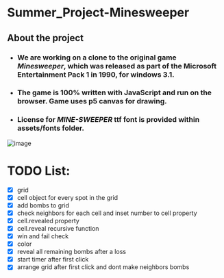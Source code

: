 # Summer_Project-Minesweeper

## About the project

- ### We are working on a clone to the original game *Minesweeper*, which was released as part of the Microsoft Entertainment Pack 1 in 1990, for windows 3.1.
- ### The game is 100% written with JavaScript and run on the browser. Game uses p5 canvas for drawing.
- ### License for *MINE-SWEEPER* ttf font is provided within assets/fonts folder.

![image](https://user-images.githubusercontent.com/61588932/92414099-6c543f80-f15b-11ea-8ccd-26e399c9d5f3.png)

# TODO List:

- [x] grid
- [x] cell object for every spot in the grid
- [x] add bombs to grid
- [x] check neighbors for each cell and inset number to cell property
- [x] cell.revealed property
- [x] cell.reveal recursive function
- [x] win and fail check
- [x] color
- [x] reveal all remaining bombs after a loss
- [x] start timer after first click
- [x] arrange grid after first click and dont make neighbors bombs

